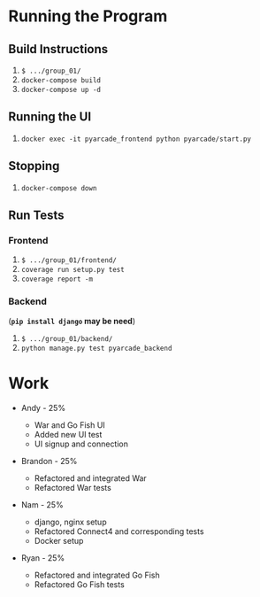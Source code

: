 # Running the Program
## Build Instructions
1. ```$ .../group_01/```
1. ```docker-compose build```
1. ```docker-compose up -d```

## Running the UI
1. ```docker exec -it pyarcade_frontend python pyarcade/start.py```

## Stopping
1. ```docker-compose down```

## Run Tests
### Frontend
1. ```$ .../group_01/frontend/```
2. ```coverage run setup.py test```
3. ```coverage report -m```

### Backend
(**```pip install django``` may be need**)
1. ```$ .../group_01/backend/```
2. ```python manage.py test pyarcade_backend```

# Work
- Andy - 25%
    - War and Go Fish UI
    - Added new UI test
    - UI signup and connection

- Brandon - 25%
    - Refactored and integrated War
    - Refactored War tests

- Nam - 25%
    - django, nginx setup
    - Refactored Connect4 and corresponding tests
    - Docker setup

- Ryan - 25%
    - Refactored and integrated Go Fish
    - Refactored Go Fish tests
